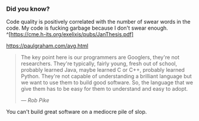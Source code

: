 ### Did you know?

Code quality is positively correlated with the number of swear words in the code. My code is fucking garbage because I don't swear enough.
^[https://cme.h-its.org/exelixis/pubs/JanThesis.pdf]

https://paulgraham.com/avg.html

> The key point here is our programmers are Googlers, they're not researchers. They're typically, fairly young, fresh out of school, probably learned Java, maybe learned C or C++, probably learned Python. They're not capable of understanding a brilliant language but we want to use them to build good software. So, the language that we give them has to be easy for them to understand and easy to adopt.
>
> &mdash; <cite>Rob Pike</cite>

You can't build great software on a mediocre pile of slop.

<!-- blah blah blah-->
<!--
**Pannoniae/Pannoniae** is a ✨ _special_ ✨ repository because its `README.md` (this file) appears on your GitHub profile.

Here are some ideas to get you started:

- 🔭 I’m currently working on ...
- 🌱 I’m currently learning ...
- 👯 I’m looking to collaborate on ...
- 🤔 I’m looking for help with ...
- 💬 Ask me about ...
- 📫 How to reach me: ...
- 😄 Pronouns: ...
- ⚡ Fun fact: ...
-->
